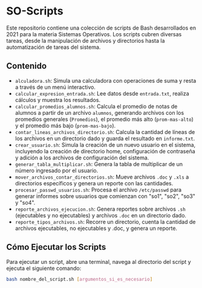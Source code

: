 #   SO-Scripts

Este repositorio contiene una colección de scripts de Bash desarrollados en 2021 para la materia Sistemas Operativos. Los scripts cubren diversas tareas, desde la manipulación de archivos y directorios hasta la automatización de tareas del sistema.

##   Contenido

* `alculadora.sh`: Simula una calculadora con operaciones de suma y resta a través de un menú interactivo.
* `calcular_expresion_entrada.sh`: Lee datos desde `entrada.txt`, realiza cálculos y muestra los resultados.
* `calcular_promedios_alumnos.sh`: Calcula el promedio de notas de alumnos a partir de un archivo `alumnos`, generando archivos con los promedios generales (`Promedios`), el promedio más alto (`prom-mas-alto`) y el promedio más bajo (`prom-mas-bajo`).
* `contar_lineas_archivos_directorio.sh`: Calcula la cantidad de líneas de los archivos en un directorio dado y guarda el resultado en `informe.txt`.
* `crear_usuario.sh`: Simula la creación de un nuevo usuario en el sistema, incluyendo la creación de directorio home, configuración de contraseña y adición a los archivos de configuración del sistema.
* `generar_tabla_multiplicar.sh`: Genera la tabla de multiplicar de un número ingresado por el usuario.
* `mover_archivos_contar_directorios.sh`: Mueve archivos `.doc` y `.xls` a directorios específicos y genera un reporte con las cantidades.
* `procesar_passwd_usuarios.sh`: Procesa el archivo `/etc/passwd` para generar informes sobre usuarios que comienzan con "so1", "so2", "so3" y "so4".
* `reporte_archivos_ejecucion.sh`: Genera reportes sobre archivos `.sh` (ejecutables y no ejecutables) y archivos `.doc` en un directorio dado.
* `reporte_tipos_archivos.sh`: Recorre un directorio, cuenta la cantidad de archivos ejecutables, no ejecutables y .doc, y genera un reporte.

##   Cómo Ejecutar los Scripts

Para ejecutar un script, abre una terminal, navega al directorio del script y ejecuta el siguiente comando:

```bash
bash nombre_del_script.sh [argumentos_si_es_necesario]

